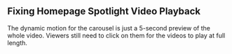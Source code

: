 ## Fixing Homepage Spotlight Video Playback

The dynamic motion for the carousel is just a 5-second preview of the whole video. Viewers still need to click on them for the videos to play at full length.
